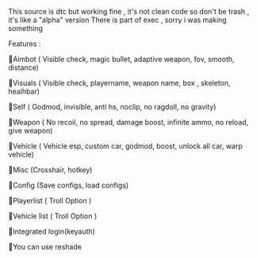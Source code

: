 This source is dtc but working fine , it's not clean code so don't be trash , it's like a "alpha" version There is part of exec , sorry i was making something

Features :

💎Aimbot ( Visible check, magic bullet, adaptive weapon, fov, smooth, distance)

💎Visuals ( Visible check, playername, weapon name, box , skeleton, healhbar)

💎Self ( Godmod, invisible, anti hs, noclip, no ragdoll, no gravity)

💎Weapon ( No recoil, no spread, damage boost, infinite ammo, no reload, give weapon)

💎Vehicle ( Vehicle esp, custom car, godmod, boost, unlock all car, warp vehicle)

💎Misc (Crosshair, hotkey)

💎Config (Save configs, load configs)

💎Playerlist ( Troll Option )

💎Vehicle list ( Troll Option )

💎Integrated login(keyauth)

💎You can use reshade
